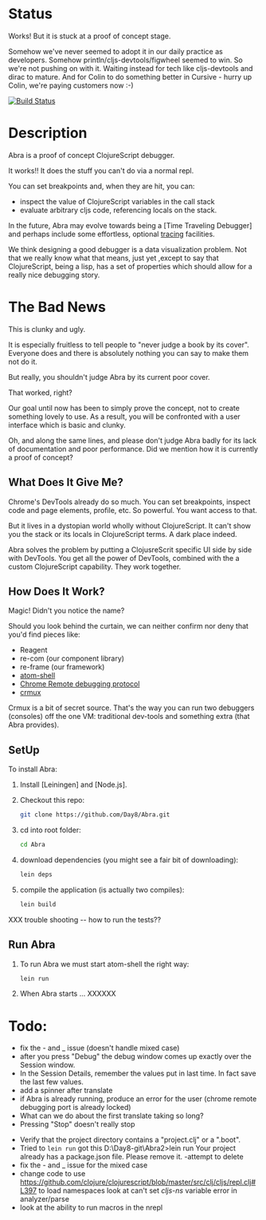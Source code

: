 # Status

Works!  But it is stuck at a proof of concept stage.  

Somehow we've never seemed to adopt it in our daily practice as developers. Somehow println/cljs-devtools/figwheel seemed to win.  So we're not pushing on with it.  Waiting instead for tech like cljs-devtools and dirac to mature.  And for Colin to do something better in Cursive - hurry up Colin, we're paying customers now :-)

[![Build Status](https://magnum.travis-ci.com/Day8/Abra.svg?token=ZxqzShvq5GKw1TUp9DLf&branch=master)](https://magnum.travis-ci.com/Day8/Abra)

# Description 

Abra is a proof of concept ClojureScript debugger.

It works!!  It does the stuff you can't do via a normal repl. 

You can set breakpoints and, when they are hit, you can:
 - inspect the value of ClojureScript variables in the call stack
 - evaluate arbitrary cljs code, referencing locals on the stack.

In the future, Abra may evolve towards being
a [Time Traveling Debugger] and perhaps include some effortless,
optional [tracing](https://github.com/spellhouse/clairvoyant) facilities.

We think designing a good debugger is a data visualization
problem. Not that we really know what that means, just yet ,except to say that
ClojureScript, being a lisp, has a  set of properties which should allow for
a really nice debugging story.

# The Bad News

This is clunky and ugly. 

It is especially fruitless to tell people to "never judge a book by its cover". Everyone
does and there is absolutely nothing you can say to make them not do it.

But really, you shouldn't judge Abra by its current poor cover. 

That worked, right?

Our goal until now has been to simply prove the concept, not
to create something lovely to use. As a result, you will be confronted with a user interface which is
basic and clunky.

Oh, and along the same lines, and please don't judge Abra badly for its lack of documentation and
poor performance. Did we mention how it is currently a proof of concept?

## What Does It Give Me?

Chrome's DevTools already do so much.  You can set breakpoints, inspect code and page
elements, profile, etc.  So powerful. You want access to that.

But it lives in a dystopian world wholly without ClojureScript. It
can't show you the stack or its locals in ClojureScript terms. A dark place indeed.

Abra solves the problem by putting a ClojusreScrit specific UI side by
side with DevTools. You get all the power of DevTools, combined with the
a custom ClojureScript capability. They work together.

## How Does It Work?

Magic!  Didn't you notice the name?

Should you look behind the curtain, we can neither confirm nor deny that you'd find pieces like:

  - Reagent
  - re-com    (our component library)
  - re-frame  (our framework)
  - [atom-shell](https://github.com/atom/atom-shell)
  - [Chrome Remote debugging protocol](https://developer.chrome.com/devtools/docs/debugger-protocol)
  - [crmux](https://github.com/sidorares/crmux)

Crmux is a bit of secret source. That's the way you can run two debuggers (consoles) off the one VM:  traditional dev-tools and something extra (that Abra provides).  

## SetUp

To install Abra:

1. Install [Leiningen] and [Node.js].
1. Checkout this repo:

    ```sh
    git clone https://github.com/Day8/Abra.git
    ```

1. cd into root folder:

    ```sh
    cd Abra
    ```

1. download dependencies (you might see a fair bit of downloading):

    ```sh
    lein deps
    ```

1. compile the application (is actually two compiles):

    ```sh
    lein build
    ```

XXX trouble shooting -- how to run the tests??

## Run Abra

1. To run Abra we must start atom-shell the right way:

    ```sh
    lein run
    ```

1. When Abra starts ... XXXXXX


# Todo:

  * fix the - and _ issue (doesn't handle mixed case)
  * after you press "Debug" the debug window comes up exactly over the Session window.
  * In the Session Details, remember the values put in last time.  In fact save the last few values. 
  * add a spinner after translate
  * if Abra is already running, produce an error for the user  (chrome remote debugging port is already locked)
  * What can we do about the first translate taking so long?
  * Pressing "Stop" doesn't really stop
  - Verify that the project directory contains a "project.clj" or a ".boot".
  - Tried to `lein run` got this
    D:\Day8-git\Abra2>lein run
    Your project already has a package.json file.  Please remove it.
    -attempt to delete
  - fix the - and _ issue for the mixed case
  - change code to use https://github.com/clojure/clojurescript/blob/master/src/clj/cljs/repl.clj#L397
     to load namespaces
     look at can't set *cljs-ns* variable error in analyzer/parse
  - look at the ability to run macros in the nrepl
